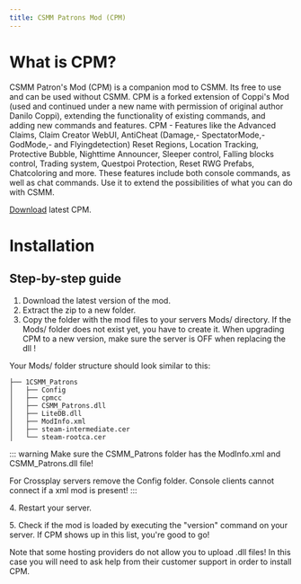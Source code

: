 ```yaml
---
title: CSMM Patrons Mod (CPM)
---
```


# What is CPM? 

 CSMM Patron's Mod (CPM) is a companion mod to CSMM. Its free to use and can be used without CSMM. CPM is a forked extension of Coppi's Mod (used and continued under a new name with permission of original author Danilo Coppi), extending the functionality of existing commands, and adding new commands and features. CPM - Features like the Advanced Claims, Claim Creator WebUI, AntiCheat (Damage,- SpectatorMode,- GodMode,- and Flyingdetection) Reset Regions, Location Tracking, Protective Bubble, Nighttime Announcer, Sleeper control, Falling blocks control, Trading system, Questpoi Protection, Reset RWG Prefabs, Chatcoloring and more. These features include both console commands, as well as chat commands. Use it to extend the possibilities of what you can do with CSMM.

 [Download](https://github.com/Prisma501/CSMM-Patrons-Mod/releases) latest CPM.

# Installation

## Step-by-step guide

1.  Download the latest version of the mod.
2.  Extract the zip to a new folder.
3.  Copy the folder with the mod files to your servers Mods/ directory. If the Mods/ folder does not exist yet, you have to create it. When upgrading CPM to a new version, make sure the server is OFF when replacing the dll !

Your Mods/ folder structure should look similar to this: 

```
├── 1CSMM_Patrons
│   ├── Config
│   ├── cpmcc
│   ├── CSMM_Patrons.dll
│   ├── LiteDB.dll
│   ├── ModInfo.xml
│   ├── steam-intermediate.cer
│   └── steam-rootca.cer
```
::: warning
Make sure the CSMM\_Patrons folder has the ModInfo.xml and CSMM\_Patrons.dll file!

For Crossplay servers remove the Config folder. Console clients cannot connect if a xml mod is present!
:::

4\. Restart your server.

5\. Check if the mod is loaded by executing the "version" command on your server. If CPM shows up in this list, you're good to go!

Note that some hosting providers do not allow you to upload .dll files! In this case you will need to ask help from their customer support in order to install CPM.
